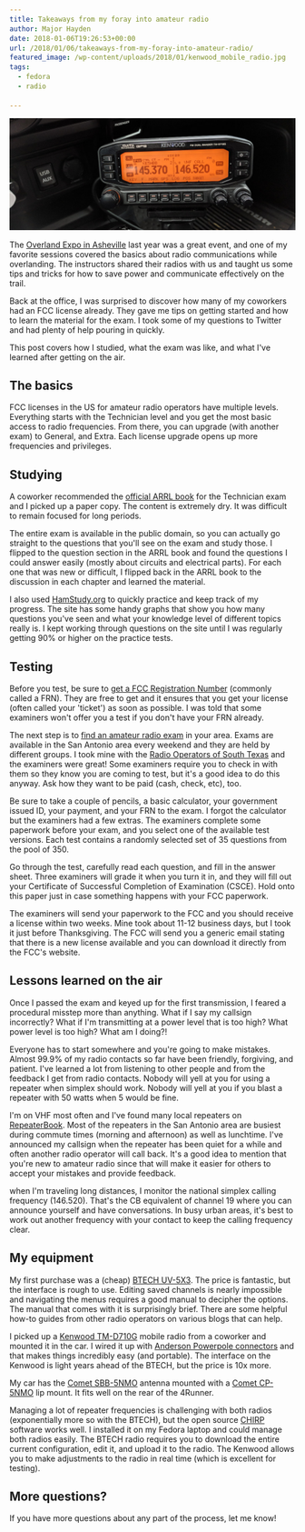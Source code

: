 ```yaml
---
title: Takeaways from my foray into amateur radio
author: Major Hayden
date: 2018-01-06T19:26:53+00:00
url: /2018/01/06/takeaways-from-my-foray-into-amateur-radio/
featured_image: /wp-content/uploads/2018/01/kenwood_mobile_radio.jpg
tags:
  - fedora
  - radio

---
```

![1]

The [Overland Expo in Asheville][2] last year was a great event, and one of my favorite sessions covered the basics about radio communications while overlanding. The instructors shared their radios with us and taught us some tips and tricks for how to save power and communicate effectively on the trail.

Back at the office, I was surprised to discover how many of my coworkers had an FCC license already. They gave me tips on getting started and how to learn the material for the exam. I took some of my questions to Twitter and had plenty of help pouring in quickly.

This post covers how I studied, what the exam was like, and what I've learned after getting on the air.

## The basics

FCC licenses in the US for amateur radio operators have multiple levels. Everything starts with the Technician level and you get the most basic access to radio frequencies. From there, you can upgrade (with another exam) to General, and Extra. Each license upgrade opens up more frequencies and privileges.

## Studying

A coworker recommended the [official ARRL book][3] for the Technician exam and I picked up a paper copy. The content is extremely dry. It was difficult to remain focused for long periods.

The entire exam is available in the public domain, so you can actually go straight to the questions that you'll see on the exam and study those. I flipped to the question section in the ARRL book and found the questions I could answer easily (mostly about circuits and electrical parts). For each one that was new or difficult, I flipped back in the ARRL book to the discussion in each chapter and learned the material.

I also used [HamStudy.org][4] to quickly practice and keep track of my progress. The site has some handy graphs that show you how many questions you've seen and what your knowledge level of different topics really is. I kept working through questions on the site until I was regularly getting 90% or higher on the practice tests.

## Testing

Before you test, be sure to [get a FCC Registration Number][5] (commonly called a FRN). They are free to get and it ensures that you get your license (often called your 'ticket') as soon as possible. I was told that some examiners won't offer you a test if you don't have your FRN already.

The next step is to [find an amateur radio exam][6] in your area. Exams are available in the San Antonio area every weekend and they are held by different groups. I took mine with the [Radio Operators of South Texas][7] and the examiners were great! Some examiners require you to check in with them so they know you are coming to test, but it's a good idea to do this anyway. Ask how they want to be paid (cash, check, etc), too.

Be sure to take a couple of pencils, a basic calculator, your government issued ID, your payment, and your FRN to the exam. I forgot the calculator but the examiners had a few extras. The examiners complete some paperwork before your exam, and you select one of the available test versions. Each test contains a randomly selected set of 35 questions from the pool of 350.

Go through the test, carefully read each question, and fill in the answer sheet. Three examiners will grade it when you turn it in, and they will fill out your Certificate of Successful Completion of Examination (CSCE). Hold onto this paper just in case something happens with your FCC paperwork.

The examiners will send your paperwork to the FCC and you should receive a license within two weeks. Mine took about 11-12 business days, but I took it just before Thanksgiving. The FCC will send you a generic email stating that there is a new license available and you can download it directly from the FCC's website.

## Lessons learned on the air

Once I passed the exam and keyed up for the first transmission, I feared a procedural misstep more than anything. What if I say my callsign incorrectly? What if I'm transmitting at a power level that is too high? What power level is too high? What am I doing?!

Everyone has to start somewhere and you're going to make mistakes. Almost 99.9% of my radio contacts so far have been friendly, forgiving, and patient. I've learned a lot from listening to other people and from the feedback I get from radio contacts. Nobody will yell at you for using a repeater when simplex should work. Nobody will yell at you if you blast a repeater with 50 watts when 5 would be fine.

I'm on VHF most often and I've found many local repeaters on [RepeaterBook][8]. Most of the repeaters in the San Antonio area are busiest during commute times (morning and afternoon) as well as lunchtime. I've announced my callsign when the repeater has been quiet for a while and often another radio operator will call back. It's a good idea to mention that you're new to amateur radio since that will make it easier for others to accept your mistakes and provide feedback.

when I'm traveling long distances, I monitor the national simplex calling frequency (146.520). That's the CB equivalent of channel 19 where you can announce yourself and have conversations. In busy urban areas, it's best to work out another frequency with your contact to keep the calling frequency clear.

## My equipment

My first purchase was a (cheap) [BTECH UV-5X3][9]. The price is fantastic, but the interface is rough to use. Editing saved channels is nearly impossible and navigating the menus requires a good manual to decipher the options. The manual that comes with it is surprisingly brief. There are some helpful how-to guides from other radio operators on various blogs that can help.

I picked up a [Kenwood TM-D710G][10] mobile radio from a coworker and mounted it in the car. I wired it up with [Anderson Powerpole connectors][11] and that makes things incredibly easy (and portable). The interface on the Kenwood is light years ahead of the BTECH, but the price is 10x more.

My car has the [Comet SBB-5NMO][12] antenna mounted with a [Comet CP-5NMO][13] lip mount. It fits well on the rear of the 4Runner.

Managing a lot of repeater frequencies is challenging with both radios (exponentially more so with the BTECH), but the open source [CHIRP][14] software works well. I installed it on my Fedora laptop and could manage both radios easily. The BTECH radio requires you to download the entire current configuration, edit it, and upload it to the radio. The Kenwood allows you to make adjustments to the radio in real time (which is excellent for testing).

## More questions?

If you have more questions about any part of the process, let me know!

 [1]: /wp-content/uploads/2018/01/kenwood_mobile_radio.jpg
 [2]: https://www.overlandexpo.com/
 [3]: http://www.arrl.org/ham-radio-license-manual
 [4]: https://hamstudy.org/
 [5]: https://www.fcc.gov/help/getting-fcc-registration-number-frn-universal-licensing-system-uls
 [6]: http://www.arrl.org/find-an-amateur-radio-license-exam-session
 [7]: http://www.w5ros.org/
 [8]: https://www.repeaterbook.com/
 [9]: https://baofengtech.com/uv-5x3
 [10]: http://www.kenwood.com/usa/com/amateur/tm-d710ga/
 [11]: https://powerwerx.com/anderson-power-powerpole-sb-connectors
 [12]: http://www.cometantenna.com/amateur-radio/mobile-antennas/ma-dual-band/
 [13]: http://www.cometantenna.com/amateur-radio/no-holes-mobile-mounts/mounts-with-coax/
 [14]: https://chirp.danplanet.com/projects/chirp/wiki/Home
